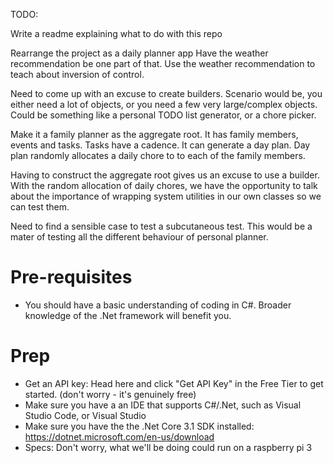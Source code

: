 TODO:

Write a readme explaining what to do with this repo

Rearrange the project as a daily planner app
Have the weather recommendation be one part of that.
Use the weather recommendation to teach about inversion of control.

Need to come up with an excuse to create builders.
Scenario would be, you either need a lot of objects, or you need a few very large/complex objects.
Could be something like a personal TODO list generator, or a chore picker.

Make it a family planner as the aggregate root.
It has family members, events and tasks.
Tasks have a cadence.
It can generate a day plan.
Day plan randomly allocates a daily chore to to each of the family members.

Having to construct the aggregate root gives us an excuse to use a builder.
With the random allocation of daily chores, we have the opportunity to talk about the importance of wrapping system utilities in our own classes so we can test them.

Need to find a sensible case to test a subcutaneous test. This would be a mater of testing all the different
behaviour of personal planner.

# Pre-requisites

- You should have a basic understanding of coding in C#. Broader knowledge of the .Net framework will benefit you.

# Prep

- Get an API key: Head here and click "Get API Key" in the Free Tier to get started. (don't worry - it's genuinely free)
- Make sure you have a an IDE that supports C#/.Net, such as Visual Studio Code, or Visual Studio
- Make sure you have the the .Net Core 3.1 SDK installed: https://dotnet.microsoft.com/en-us/download
- Specs: Don't worry, what we'll be doing could run on a raspberry pi 3
